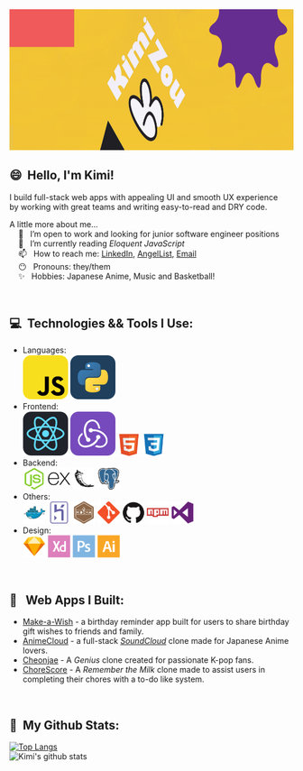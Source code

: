 <link rel="stylesheet" href="https://cdn.jsdelivr.net/gh/devicons/devicon@v2.10.1/devicon.min.css">

<img style='height: 250px' src="readme-assets/banner.jpg"> 
<br />

## 😄&nbsp; Hello, I'm Kimi! 
I build full-stack web apps with appealing UI and smooth UX experience <br />
by working with great teams and writing easy-to-read and DRY code.

A little more about me... <br />
&nbsp; &nbsp; 🔭 &nbsp; I’m open to work and looking for junior software engineer positions <br />
&nbsp; &nbsp; 🌱 &nbsp; I’m currently reading <em>Eloquent JavaScript</em><br />
&nbsp; &nbsp; 📫 &nbsp; How to reach me: 
<a href='https://www.linkedin.com/in/kimizou/'>LinkedIn</a>, 
<a href='https://angel.co/u/kimi-zou'>AngelList</a>,
<a href='mailto:kimizou.kz@gmail.com'>Email</a>
<br />
&nbsp; &nbsp; 😶 &nbsp; Pronouns: they/them <br />
&nbsp; &nbsp; ✨ &nbsp; Hobbies: Japanese Anime, Music and Basketball!

<br />

## 💻&nbsp; Technologies && Tools I Use:
- Languages: <br />
  ![JS](https://github.com/harshcut/harshcut/raw/master/static/javascript.svg)
  ![Python](https://github.com/harshcut/harshcut/raw/master/static/python.svg)
- Frontend: <br />
  ![React](https://github.com/harshcut/harshcut/raw/master/static/react.svg)
  ![Redux](https://github.com/harshcut/harshcut/raw/master/static/redux.svg)
  <img src='readme-assets/html5-original.svg' width="40" height="40">
  <img src='readme-assets/css3-original.svg' width="40" height="40">
- Backend: <br />
  <img src='readme-assets/nodejs-original.svg' width="40" height="40">
  <img src='readme-assets/express-original.svg' width="40" height="40">
  <img src='readme-assets/flask-original.svg' width="40" height="40">
  <img src='readme-assets/postgresql-original.svg' width="40" height="40">
- Others: <br />
  <img src='readme-assets/docker-original.svg' width="40" height="40">
  <img src='readme-assets/heroku-original.svg' width="40" height="40">
  <img src='readme-assets/mocha-plain.svg' width="40" height="40">
  <img src='readme-assets/git-original.svg' width="40" height="40">
  <img src='readme-assets/github-original.svg' width="40" height="40">
  <img src='readme-assets/npm-original-wordmark.svg' width="40" height="40">
  <img src='readme-assets/visualstudio-plain.svg' width="40" height="40">
- Design: <br />
  <img src='readme-assets/sketch-original.svg' width="40" height="40">
  <img src='readme-assets/xd-plain.svg' width="40" height="40">
  <img src='readme-assets/photoshop-plain.svg' width="40" height="40">
  <img src='readme-assets/illustrator-plain.svg' width="40" height="40">

<br />

## 🐾 &nbsp;  Web Apps I Built:
- <a href='https://capstone-make-a-wish.herokuapp.com/'>Make-a-Wish</a> - a birthday reminder app built for users to share birthday gift wishes to friends and family.
- <a href='https://anime-cloud.herokuapp.com/'>AnimeCloud</a> - a full-stack <a href='https://soundcloud.com/' color="var(--color-scale-gray-8)"><em color="black">SoundCloud</em></a> clone made for Japanese Anime lovers.
- <a href='https://cheonjae.herokuapp.com/'>Cheonjae</a> - A <a href='https://genius.com/' style='text-decoration: none; color: inherit'><em>Genius</em></a> clone created for passionate K-pop fans.
- <a href='https://chorescore2020.herokuapp.com/'>ChoreScore</a> - A <a href='https://genius.com/' style='text-decoration: none; color: inherit'><em>Remember the Milk</em></a> clone made to assist users in completing their chores with a to-do like system.

<br />

## 🎏&nbsp; My Github Stats:
[![Top Langs](https://github-readme-stats.vercel.app/api/top-langs/?username=Kimi-Zou&layout=compact&langs_count=10&count_private=true&exclude_repo=01-fcc-tribute-page,02-fcc-survey-form,03-fcc-product-landing-page,04-fcc-technical-documentation,06-fcc-random-quote-machine,kimi-zou.github.io&theme=radical)](https://github.com/Kimi-Zou/github-readme-stats)
<br />
![Kimi's github stats](https://github-readme-stats.vercel.app/api?username=kimi-zou&theme=radical&show_icons=true&count_private=true&hide=issues)
